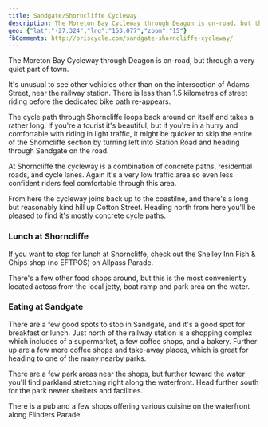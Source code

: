 ```yaml
---
title: Sandgate/Shorncliffe Cycleway
description: The Moreton Bay Cycleway through Deagon is on-road, but through a very quiet part of town.
geo: {"lat":"-27.324","lng":"153.077","zoom":"15"}
fbComments: http://briscycle.com/sandgate-shorncliffe-cycleway/
---
```

The Moreton Bay Cycleway through Deagon is on-road, but through a very quiet part of town.

It's unusual to see other vehicles other than on the intersection of Adams Street, near the railway station. There is less than 1.5 kilometres of street riding before the dedicated bike path re-appears.

The cycle path through Shorncliffe loops back around on itself and takes a rather long. If you're a tourist it's beautiful, but if you're in a hurry and comfortable with riding in light traffic, it might be quicker to skip the entire of the Shorncliffe section by turning left into Station Road and heading through Sandgate on the road.

At Shorncliffe the cycleway is a combination of concrete paths, residential roads, and cycle lanes. Again it's a very low traffic area so even less confident riders feel comfortable through this area.

From here the cycleway joins back up to the coastilne, and there's a long but reasonably kind hill up Cotton Street. Heading north from here you'll be pleased to find it's mostly concrete cycle paths.

<h3>Lunch at Shorncliffe</h3>
If you want to stop for lunch at Shorncliffe, check out the Shelley Inn Fish &amp; Chips shop (no EFTPOS) on Allpass Parade.

There's a few other food shops around, but this is the most conveniently located actoss from the local jetty, boat ramp and park area on the water.

<h3>Eating at Sandgate</h3>
There are a few good spots to stop in Sandgate, and it's a good spot for breakfast or lunch. Just north of the railway station is a shopping complex which includes of a supermarket, a few coffee shops, and a bakery. Further up are a few more coffee shops and take-away places, which is great for heading to one of the many nearby parks.

There are a few park areas near the shops, but further toward the water you'll find parkland stretching right along the waterfront. Head further south for the park newer shelters and facilities.

There is a pub and a few shops offering various cuisine on the waterfront along Flinders Parade.
